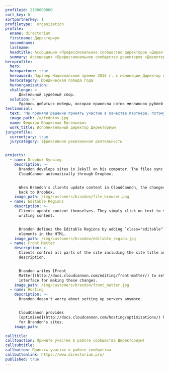 ```yaml
---
profileid: 2100000000
sort_key: 6
sortpartnerkey: 1
profiletype:  organization
profile:
  ename: directorium
  firstname: Директориум
  secondname: 
  lastname: 
  headtitle: Ассоциация «Профессиональное сообщество директоров «Директориум»
  summary: Ассоциация «Профессиональное сообщество директоров «Директориум» создана в соответствии с Соглашением от 22 июня 2013 г. между Агентством стратегических инициатив и Росимуществом
heroprofile:
  hero: 
  heropartner: true
  heroaward: Партнер Национальной премии 2016 г. в номинации Директор года
  herocategory: Юридическая победа года
  heroorganization: 
  challenge: >
      Длительный судебный спор.
  solution: >
      Удалось добиться победы, которая принесла сотни миллионов рублей в год.
testimonial:
  text: 'Мы приняли решение принять участие в качестве партнера, потому что это новый проект.'
  image_path: /a/fedotov.jpg
  name: Федотов Владислав Евгеньевич
  work_title: Исполнительный директор Директориум
juryprofile:
  currentjury: true
  jurycategory: Эффективная ревизионная деятельность


projects:
  - name: Dropbox Syncing
    description: >-
      Brandon develops sites in Jekyll on his computer. The files sync to
      CloudCannon automatically through Dropbox.


      When Brandon's clients update content in CloudCannon, the changes push
      back to Dropbox. 
    image_path: /img/customers/brandon/file_browser.png
  - name: Editable Regions
    description: >-
      Clients update content themselves. They simply click on text to start
      writing content.


      Brandon defines the Editable Regions by adding `class="editable"` to
      elements in the HTML. 
    image_path: /img/customers/brandon/editable_region.jpg
  - name: Front Matter
    description: >-
      Clients control all parts of the site including the site title and
      description.


      Brandon writes [Front
      Matter](http://docs.cloudcannon.com/editing/front-matter/) to set up the
      interface for making these changes.
    image_path: /img/customers/brandon/front_matter.jpg
  - name: Hosting
    description: >-
      Brandon doesn't worry about setting up servers anymore.


      CloudCannon provides
      [optimised](http://docs.cloudcannon.com/hosting/optimisations/) hosting
      for Brandon's sites.
    image_path: 

calltitle: 
calltoaction: Примите участие в работе сообщества Директориум! 
callsubtitle: 
callbutton: Принять участие в работе сообщества
callbuttonlink: https://www.directorium.pro/
published: true
---
```


